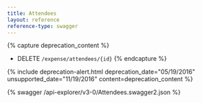 ```yaml
---
title: Attendees
layout: reference
reference-type: swagger
---
```


{% capture deprecation_content %}
* DELETE `/expense/attendees/{id}`
{% endcapture %}

{% include deprecation-alert.html deprecation_date="05/19/2016" unsupported_date="11/19/2016" content=deprecation_content %}

{% swagger /api-explorer/v3-0/Attendees.swagger2.json %}
